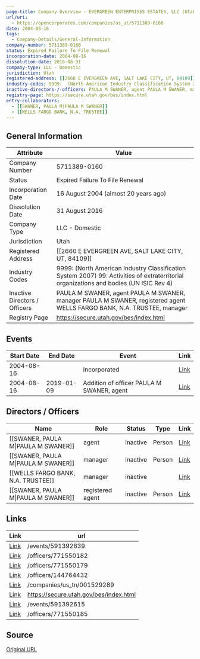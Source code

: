 ```yaml
---
page-title: Company Overview - EVERGREEN ENTERPRISES ESTATES, LLC (Utah - 5711389-0160)
url/uri:
  - https://opencorporates.com/companies/us_ut/5711389-0160
date: 2004-08-16
tags:
  - Company-Details/General-Information
company-number: 5711389-0160
status: Expired Failure To File Renewal
incorporation-date: 2004-08-16
dissolution-date: 2016-08-31
company-type: LLC - Domestic
jurisdiction: Utah
registered-address: [[2660 E EVERGREEN AVE, SALT LAKE CITY, UT, 84109]]
industry-codes: 9999:  (North American Industry Classification System 2007) 99: Activities of extraterritorial organizations and bodies (UN ISIC Rev 4)
inactive-directors-/-officers: PAULA M SWANER, agent PAULA M SWANER, manager PAULA M SWANER, registered agent WELLS FARGO BANK, N.A. TRUSTEE, manager
registry-page: https://secure.utah.gov/bes/index.html
entry-collaborators:
  - [[SWANER, PAULA M|PAULA M SWANER]]
  - [[WELLS FARGO BANK, N.A. TRUSTEE]]
---
```


## General Information
| Attribute          | Value                                       |
|--------------------|---------------------------------------------|
| Company Number     | 5711389-0160                                |
| Status             | Expired Failure To File Renewal             |
| Incorporation Date | 16 August 2004 (almost 20 years ago)        |
| Dissolution Date   | 31 August 2016                              |
| Company Type       | LLC - Domestic                              |
| Jurisdiction       | Utah                                        |
| Registered Address | [[2660 E EVERGREEN AVE, SALT LAKE CITY, UT, 84109]] |
| Industry Codes     | 9999:  (North American Industry Classification System 2007) 99: Activities of extraterritorial organizations and bodies (UN ISIC Rev 4) |
| Inactive Directors / Officers | PAULA M SWANER, agent PAULA M SWANER, manager PAULA M SWANER, registered agent WELLS FARGO BANK, N.A. TRUSTEE, manager |
| Registry Page      | https://secure.utah.gov/bes/index.html      |

## Events

| Start Date | End Date   | Event                                                   | Link |
|------------|------------|-------------------------------------------------------|------|
| 2004-08-16 |            | Incorporated                                            | [Link](https://opencorporates.com/events/591392639) |
| 2004-08-16 | 2019-01-09 | Addition of officer PAULA M SWANER, agent               | [Link](https://opencorporates.com/events/591392615) |

## Directors / Officers
| Name                 | Role            | Status     | Type        | Link |
|----------------------|-----------------|------------|-------------|------|
| [[SWANER, PAULA M\|PAULA M SWANER]] | agent           | inactive   | Person      | [Link](https://opencorporates.com/officers/144764432) |
| [[SWANER, PAULA M\|PAULA M SWANER]] | manager         | inactive   | Person      | [Link](https://opencorporates.com/officers/771550179) |
| [[WELLS FARGO BANK, N.A. TRUSTEE]] | manager         | inactive   |             | [Link](https://opencorporates.com/officers/771550182) |
| [[SWANER, PAULA M\|PAULA M SWANER]] | registered agent | inactive   | Person      | [Link](https://opencorporates.com/officers/771550185) |

## Links
| Link   | url                            
|--------|--------------------------------|
| [Link](/events/591392639) |/events/591392639             |
| [Link](/officers/771550182) |/officers/771550182           |
| [Link](/officers/771550179) |/officers/771550179           |
| [Link](/officers/144764432) |/officers/144764432           |
| [Link](/companies/us_tn/001529289) |/companies/us_tn/001529289    |
| [Link](https://secure.utah.gov/bes/index.html) |https://secure.utah.gov/bes/index.html|
| [Link](/events/591392615) |/events/591392615             |
| [Link](/officers/771550185) |/officers/771550185           |

## Source
[Original URL](https://opencorporates.com/companies/us_ut/5711389-0160)
